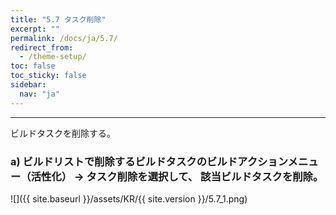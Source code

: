 ```yaml
---
title: "5.7 タスク削除"
excerpt: ""
permalink: /docs/ja/5.7/
redirect_from:
  - /theme-setup/
toc: false
toc_sticky: false
sidebar:
  nav: "ja"
---
```


---
ビルドタスクを削除する。

### a\) ビルドリストで削除するビルドタスクのビルドアクションメニュー（活性化） → タスク削除を選択して、 該当ビルドタスクを削除。
![]({{ site.baseurl }}/assets/KR/{{ site.version }}/5.7_1.png)
